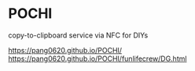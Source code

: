 # POCHI
copy-to-clipboard service via NFC for DIYs

https://pang0620.github.io/POCHI/
https://pang0620.github.io/POCHI/funlifecrew/DG.html
